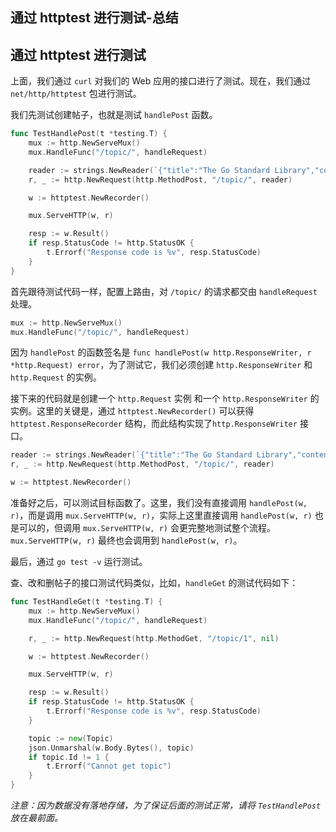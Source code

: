 ## 通过 httptest 进行测试-总结

## 通过 httptest 进行测试

上面，我们通过 `curl` 对我们的 Web 应用的接口进行了测试。现在，我们通过 `net/http/httptest` 包进行测试。

我们先测试创建帖子，也就是测试 `handlePost` 函数。

```go
func TestHandlePost(t *testing.T) {
    mux := http.NewServeMux()
    mux.HandleFunc("/topic/", handleRequest)

    reader := strings.NewReader(`{"title":"The Go Standard Library","content":"It contains many packages."}`)
    r, _ := http.NewRequest(http.MethodPost, "/topic/", reader)

    w := httptest.NewRecorder()

    mux.ServeHTTP(w, r)

    resp := w.Result()
    if resp.StatusCode != http.StatusOK {
        t.Errorf("Response code is %v", resp.StatusCode)
    }
}
```

首先跟待测试代码一样，配置上路由，对 `/topic/` 的请求都交由 `handleRequest ` 处理。

```go
mux := http.NewServeMux()
mux.HandleFunc("/topic/", handleRequest)
```

因为 `handlePost` 的函数签名是 `func handlePost(w http.ResponseWriter, r *http.Request) error`，为了测试它，我们必须创建 `http.ResponseWriter` 和 `http.Request` 的实例。

接下来的代码就是创建一个 `http.Request` 实例 和一个 `http.ResponseWriter` 的实例。这里的关键是，通过 `httptest.NewRecorder()` 可以获得 `httptest.ResponseRecorder` 结构，而此结构实现了`http.ResponseWriter` 接口。

```go
reader := strings.NewReader(`{"title":"The Go Standard Library","content":"It contains many packages."}`)
r, _ := http.NewRequest(http.MethodPost, "/topic/", reader)

w := httptest.NewRecorder()
```

准备好之后，可以测试目标函数了。这里，我们没有直接调用 `handlePost(w, r)`，而是调用 `mux.ServeHTTP(w, r)`，实际上这里直接调用 `handlePost(w, r)` 也是可以的，但调用 `mux.ServeHTTP(w, r)` 会更完整地测试整个流程。`mux.ServeHTTP(w, r)` 最终也会调用到 `handlePost(w, r)`。

最后，通过 `go test -v` 运行测试。

查、改和删帖子的接口测试代码类似，比如，`handleGet` 的测试代码如下：

```go
func TestHandleGet(t *testing.T) {
    mux := http.NewServeMux()
    mux.HandleFunc("/topic/", handleRequest)

    r, _ := http.NewRequest(http.MethodGet, "/topic/1", nil)

    w := httptest.NewRecorder()

    mux.ServeHTTP(w, r)

    resp := w.Result()
    if resp.StatusCode != http.StatusOK {
        t.Errorf("Response code is %v", resp.StatusCode)
    }

    topic := new(Topic)
    json.Unmarshal(w.Body.Bytes(), topic)
    if topic.Id != 1 {
        t.Errorf("Cannot get topic")
    }
}
```

*注意：因为数据没有落地存储，为了保证后面的测试正常，请将 `TestHandlePost` 放在最前面。*
